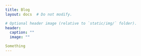 ```yaml
---
title: Blog
layout: docs  # Do not modify.

# Optional header image (relative to `static/img/` folder).
header:
  caption: ""
  image: ""

Something
---
```

